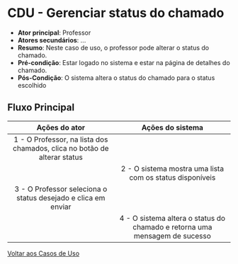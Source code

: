 # CDU - Gerenciar status do chamado

- **Ator principal**: Professor
- **Atores secundários**: ...	 
- **Resumo**: Neste caso de uso, o professor pode alterar o status do chamado.
- **Pré-condição**: Estar logado no sistema e estar na página de detalhes do chamado.
- **Pós-Condição**: O sistema altera o status do chamado para o status escolhido

## Fluxo Principal
| Ações do ator | Ações do sistema |
| :-----------------: | :-----------------: | 
| 1 - O Professor, na lista dos chamados, clica no botão de alterar status || |  
| | 2 -  O sistema mostra uma lista com os status disponíveis | 
| 3 - O Professor seleciona o status desejado e clica em enviar|| |     
| | 4 - O sistema altera o status do chamado e retorna uma mensagem de sucesso |   


[Voltar aos Casos de Uso](../cdu.md)




